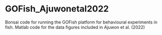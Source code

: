 # GOFish_Ajuwonetal2022
Bonsai code for running the GOFish platform for behavioural experiments in fish.
Matlab code for the data figures included in Ajuwon et al. (2022)
